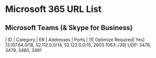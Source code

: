 # Microsoft 365 URL List

## Microsoft Teams (& Skype for Business)

| ID    | Category         | ER | Addresses                                                     | Ports
|     11| Optimize Required| Yes| 13.107.64.0/18, 52.112.0.0/14, 52.122.0.0/15, 2603:1063::/38| UDP: 3478, 3479, 3480, 3481

